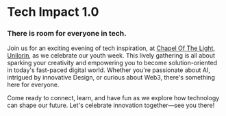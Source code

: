 # Tech Impact 1.0
### There is room for everyone in tech.

Join us for an exciting evening of tech inspiration, at [Chapel Of The Light, Unilorin](https://maps.app.goo.gl/5cNUJYwaHAq8EmoF9), as we celebrate our youth week. This lively gathering is all about sparking your creativity and empowering you to become solution-oriented in today's fast-paced digital world. Whether you're passionate about AI, intrigued by innovative Design, or curious about Web3, there's something here for everyone.

Come ready to connect, learn, and have fun as we explore how technology can shape our future. Let's celebrate innovation together—see you there!
